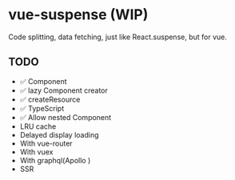 # vue-suspense (WIP)

Code splitting, data fetching, just like React.suspense, but for vue.

## TODO

- ✅ <Suspense> Component
- ✅ lazy Component creator
- ✅ createResource
- ✅ TypeScript
- ✅ Allow nested <Suspense> Component
- LRU cache
- Delayed display loading
- With vue-router
- With vuex
- With graphql(Apollo )
- SSR